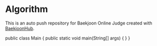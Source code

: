 # Algorithm
This is an auto push repository for Baekjoon Online Judge created with [BaekjoonHub](https://github.com/BaekjoonHub/BaekjoonHub).


public class Main {
    public static void main(String[] args) {
    }
}
